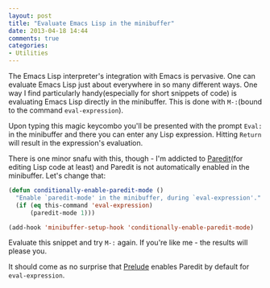 ```yaml
---
layout: post
title: "Evaluate Emacs Lisp in the minibuffer"
date: 2013-04-18 14:44
comments: true
categories:
- Utilities
---
```


The Emacs Lisp interpreter's integration with Emacs is pervasive. One
can evaluate Emacs Lisp just about everywhere in so many different
ways. One way I find particularly handy(especially for short snippets of
code) is evaluating Emacs Lisp directly in the minibuffer. This is
done with `M-:`(bound to the command `eval-expression`).

Upon typing this magic keycombo you'll be presented with the prompt
`Eval: ` in the minibuffer and there you can enter any Lisp
expression. Hitting `Return` will result in the expression's
evaluation.

There is one minor snafu with this, though - I'm addicted to
[Paredit](http://emacsrocks.com/e14.html)(for editing Lisp code at
least) and Paredit is not automatically enabled in the
minibuffer. Let's change that:

``` cl
(defun conditionally-enable-paredit-mode ()
  "Enable `paredit-mode' in the minibuffer, during `eval-expression'."
  (if (eq this-command 'eval-expression)
      (paredit-mode 1)))

(add-hook 'minibuffer-setup-hook 'conditionally-enable-paredit-mode)
```

Evaluate this snippet and try `M-:` again. If you're like me - the
results will please you.

It should come as no surprise that
[Prelude](https://github.com/bbatsov/prelude) enables Paredit by
default for `eval-expression`.
